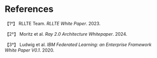 # References

【1†】 RLLTE Team. *RLLTE White Paper*. 2023.

【2†】 Moritz et al. *Ray 2.0 Architecture Whitepaper*. 2024.

【3†】 Ludwig et al. *IBM Federated Learning: an Enterprise Framework White Paper V0.1*. 2020.
